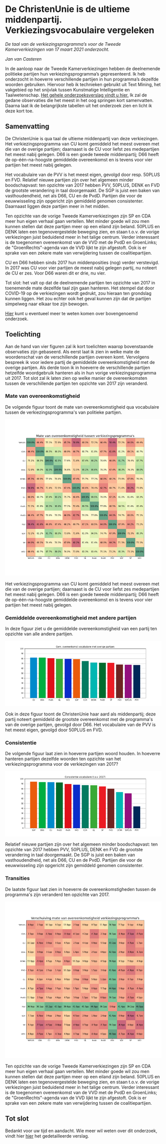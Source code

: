 # De ChristenUnie is de ultieme middenpartij. Verkiezingsvocabulaire vergeleken

_De taal van de verkiezingsprogramma’s voor de Tweede Kamerverkiezingen van 17 maart 2021 onderzocht._

_Jan van Casteren_

In de aanloop naar de Tweede Kamerverkiezingen hebben de deelnemende politieke partijen hun verkiezingsprogramma’s gepresenteerd. Ik heb onderzocht in hoeverre verschillende partijen in hun programma’s dezelfde woorden gebruiken. Hiervoor heb ik technieken gebruikt uit Text Mining, het vakgebied op het snijvlak tussen Kunstmatige Intelligentie en Taalwetenschap. <a href="verkiezingsvocabulaire-vergeleken.pdf" target="_blank">Het gehele onderzoeksverslag vindt u hier.</a> Ik zal de gedane observaties die het meest in het oog springen kort samenvatten. Daarna laat ik de belangrijkste tabellen uit het onderzoek zien en licht ik deze kort toe.

## Samenvatting

De ChristenUnie is qua taal de ultieme middenpartij van deze verkiezingen. Het verkiezingsprogramma van CU komt gemiddeld het meest overeen met die van de overige partijen; daarnaast is de CU voor liefst zes medepartijen het meest nabij gelegen. D66 is een goede tweede middenpartij; D66 heeft de op-één-na-hoogste gemiddelde overeenkomst en is tevens voor vier partijen het meest nabij gelegen.

Het vocabulaire van de PVV is het meest eigen, gevolgd door resp. 50PLUS en FVD. Relatief nieuwe partijen zijn over het algemeen minder boodschapvast: ten opzichte van 2017 hebben PVV, 50PLUS, DENK en FVD de grootste verandering in taal doorgemaakt. De SGP is juist een baken van vasthoudendheid, net als D66, CU en de PvdD.
Partijen die voor de eeuwwisseling zijn opgericht zijn gemiddeld genomen consistenter. Daarnaast liggen deze partijen meer in het midden. 

Ten opzichte van de vorige Tweede Kamerverkiezingen zijn SP en CDA meer hun eigen verhaal gaan vertellen. Met minder goede wil zou men kunnen stellen dat deze partijen meer op een eiland zijn beland. 50PLUS en DENK laten een tegenovergestelde beweging zien, en staan t.o.v. de vorige verkiezingen juist beduidend meer in het talige centrum.
Verder interessant is de toegenomen overeenkomst van de VVD met de PvdD en GroenLinks; de "GroenRechts"-agenda van de VVD lijkt te zijn afgestoft. Ook is er sprake van een zekere mate van verwijdering tussen de coalitiepartijen.

CU en D66 hebben sinds 2017 hun middenposities (nog) verder verstevigd. In 2017 was CU voor vier partijen de meest nabij gelegen partij, nu noteert de CU er zes. Voor D66 waren dit er drie, nu vier.

Tot slot: het valt op dat de deelnemende partijen ten opzichte van 2017 in toenemende mate dezelfde taal zijn gaan hanteren. Het stempel dat door COVID-19 op de verkiezingen wordt gedrukt, zou hieraan ten grondslag kunnen liggen. Het zou echter ook het geval kunnen zijn dat de partijen simpelweg naar elkaar toe zijn bewogen.

<a href="verkiezingsvocabulaire-vergeleken.pdf" target="_blank">Hier</a> kunt u eventueel meer te weten komen over bovengenoemd onderzoek.

## Toelichting

Aan de hand van vier figuren zal ik kort toelichten waarop bovenstaande observaties zijn gebaseerd. Als eerst laat ik zien in welke mate de woordenschat van de verschillende partijen overeen komt. Vervolgens bespreek ik voor iedere partij de gemiddelde overeenkomstigheid met de overige partijen. Als derde toon ik in hoeverre de verschillende partijen hetzelfde woordgebruik hanteren als in hun vorige verkiezingsprogramma uit 2017. Tot slot zal ik laten zien op welke manier de overeenkomsten tussen de verschillende partijen ten opzichte van 2017 zijn veranderd.

### Mate van overeenkomstigheid

De volgende figuur toont de mate van overeenkomstigheid qua vocabulaire tussen de verkiezingsprogramma's van politieke partijen.

![image](img/mate-van-overeenkomstigheid.png)

Het verkiezingsprogramma van CU komt gemiddeld het meest overeen met die van de overige partijen; daarnaast is de CU voor liefst zes medepartijen het meest nabij gelegen. D66 is een goede tweede middenpartij; D66 heeft de op-één-na-hoogste gemiddelde overeenkomst en is tevens voor vier partijen het meest nabij gelegen.

### Gemiddelde overeenkomstigheid met andere partijen

In deze figuur ziet u de gemiddelde overeenkomstigheid van een partij ten opzichte van alle andere partijen.

![image](img/gem_overeenkomst.png)

Ook in deze figuur toont de ChristenUnie haar aard als middenpartij; deze partij noteert gemiddeld de grootste overeenkomst met de programma's van de overige partijen, gevolgd door D66. Het vocabulaire van de PVV is het meest eigen, gevolgd door 50PLUS en FVD.

### Consistentie

De volgende figuur laat zien in hoeverre partijen woord houden. In hoeverre hanteren partijen dezelfde woorden ten opzichte van het verkiezingsprogramma voor de verkiezingen van 2017?

![image](img/consistentie.png)

Relatief nieuwe partijen zijn over het algemeen minder boodschapvast: ten opzichte van 2017 hebben PVV, 50PLUS, DENK en FVD de grootste verandering in taal doorgemaakt. De SGP is juist een baken van vasthoudendheid, net als D66, CU en de PvdD.
Partijen die voor de eeuwwisseling zijn opgericht zijn gemiddeld genomen consistenter.

### Transities

De laatste figuur laat zien in hoeverre de overeenkomstigheden tussen de programma's zijn veranderd ten opzichte van 2017.

![image](img/verschuiving-overeenkomstigheid.png)

Ten opzichte van de vorige Tweede Kamerverkiezingen zijn SP en CDA meer hun eigen verhaal gaan vertellen. Met minder goede wil zou men kunnen stellen dat deze partijen meer op een eiland zijn beland. 50PLUS en DENK laten een tegenovergestelde beweging zien, en staan t.o.v. de vorige verkiezingen juist beduidend meer in het talige centrum.
Verder interessant is de toegenomen overeenkomst van de VVD met de PvdD en GroenLinks; de "GroenRechts"-agenda van de VVD lijkt te zijn afgestoft. Ook is er sprake van een zekere mate van verwijdering tussen de coalitiepartijen.

## Tot slot

Bedankt voor uw tijd en aandacht.
Wie meer wil weten over dit onderzoek, vindt hier <a href="verkiezingsvocabulaire-vergeleken.pdf" target="_blank">hier</a> het gedetailleerde verslag.
